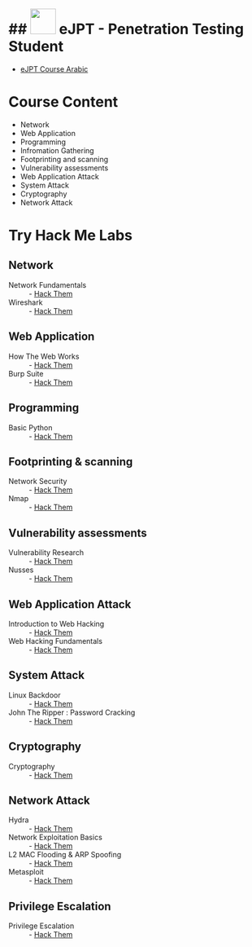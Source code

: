 # ## <picture><img src = "https://github.com/7oSkaaa/7oSkaaa/blob/main/Images/about_me.gif?raw=true" width = 50px></picture>  eJPT - Penetration Testing Student
<ul>
  <li><a href="https://netriders.academy/courses/penetration-testing-student/">eJPT Course Arabic </a></li>
</ul>

# Course Content
<ul>
  <li>Network</li>
  <li>Web Application</li>
  <li>Programming</li>
  <li>Infromation Gathering</li>
  <li>Footprinting and scanning</li>
  <li>Vulnerability assessments</li>
  <li>Web Application Attack</li>
  <li>System Attack</li>
  <li>Cryptography</li>
  <li>Network Attack</li>
</ul>

# Try Hack Me Labs 
<h2>Network</h2>
<dl>
  <dt>Network Fundamentals </dt>
  <dd>- <a href="https://tryhackme.com/module/network-fundamentals">Hack Them </a></dd>
  <dt>Wireshark</dt>
  <dd>- <a href="https://tryhackme.com/module/wireshark">Hack Them </a></dd>
</dl>
<h2>Web Application</h2>
<dl>
  <dt>How The Web Works </dt>
  <dd>- <a href="https://tryhackme.com/module/how-the-web-works">Hack Them </a></dd>
  <dt>Burp Suite </dt>
  <dd>- <a href="https://tryhackme.com/module/learn-burp-suite">Hack Them </a></dd>
</dl>
<h2>Programming</h2>
<dl>
  <dt>Basic Python </dt>
  <dd>- <a href="https://tryhackme.com/r/room/pythonbasics">Hack Them </a></dd>
</dl>
<h2>Footprinting & scanning</h2>
<dl>
  <dt>Network Security </dt>
  <dd>- <a href="https://tryhackme.com/module/network-security">Hack Them </a></dd>
  <dt>Nmap </dt>
  <dd>- <a href="https://tryhackme.com/module/nmap">Hack Them </a></dd>
</dl>
<h2>Vulnerability assessments</h2>
<dl>
  <dt>Vulnerability Research</dt>
  <dd>- <a href="https://tryhackme.com/module/vulnerability-research">Hack Them </a></dd>
  <dt>Nusses</dt>
  <dd>- <a href="https://tryhackme.com/r/room/rpnessusredux">Hack Them </a></dd>
</dl>
<h2>Web Application Attack</h2>
<dl>
  <dt>Introduction to Web Hacking</dt>
  <dd>- <a href="https://tryhackme.com/module/intro-to-web-hacking">Hack Them </a></dd>
  <dt>Web Hacking Fundamentals</dt>
  <dd>- <a href="https://tryhackme.com/module/web-hacking-1">Hack Them </a></dd>
</dl>
<h2>System Attack</h2>
<dl>
  <dt>Linux Backdoor</dt>
  <dd>- <a href="https://tryhackme.com/r/room/linuxbackdoors">Hack Them </a></dd>
  <dt>John The Ripper : Password Cracking</dt>
  <dd>- <a href="https://tryhackme.com/r/room/johntheripper0">Hack Them </a></dd>
</dl>
<h2>Cryptography</h2>
<dl>
  <dt>Cryptography</dt>
  <dd>- <a href="https://tryhackme.com/module/cryptography">Hack Them </a></dd>
</dl>
<h2>Network Attack</h2>
<dl>
  <dt>Hydra </dt>
  <dd>- <a href="https://tryhackme.com/r/room/hydra">Hack Them </a></dd>
  <dt>Network Exploitation Basics </dt>
  <dd>- <a href="https://tryhackme.com/module/intro-to-networking">Hack Them </a></dd>
  <dt>L2 MAC Flooding & ARP Spoofing </dt>
  <dd>- <a href="https://tryhackme.com/r/room/layer2">Hack Them </a></dd>
  <dt>Metasploit </dt>
  <dd>- <a href="https://tryhackme.com/module/metasploit">Hack Them </a></dd>
</dl>
<h2>Privilege Escalation</h2>
<dl>
  <dt>Privilege Escalation</dt>
  <dd>- <a href="https://tryhackme.com/module/privilege-escalation">Hack Them </a></dd>
</dl>
